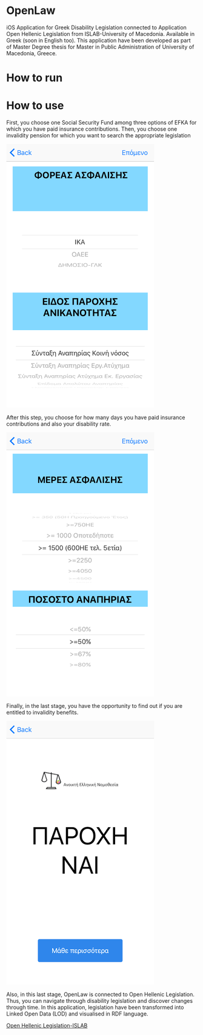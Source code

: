# OpenLaw

iOS Application for Greek Disability Legislation connected to Application Open Hellenic Legislation from ISLAB-University of 
Macedonia. Available in Greek (soon in English too).
This application have been developed as part of Master Degree thesis for Master in Public Administration of University of Macedonia, Greece.

# How to run

# How to use

First, you choose one Social Security Fund among three options of EFKA for which you have paid insurance contributions.
Then, you choose one invalidity pension for which you want to search the appropriate legislation

![img1](https://raw.githubusercontent.com/PelagieT/OpenLaw/master/2..png)

After this step, you choose for how many days you have paid insurance contributions and also your disability rate.

![img2](https://raw.githubusercontent.com/PelagieT/OpenLaw/master/3..png)

Finally, in the last stage, you have the opportunity to find out if you are entitled to invalidity benefits.

![img3](https://raw.githubusercontent.com/PelagieT/OpenLaw/master/4..png)

Also, in this last stage, OpenLaw is connected to Open Hellenic Legislation.
Thus, you can navigate through disability legislation and discover changes through time. In this application,
legislation have been transformed into Linked Open Data (LOD) and visualised in RDF language.

[Open Hellenic Legislation-ISLAB](http://wapps.islab.uom.gr:8084/OpenHellenicLegislation/Browser)





